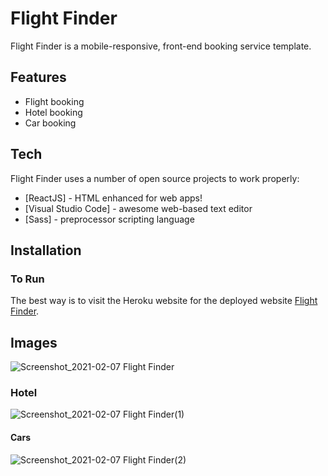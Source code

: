 # Flight Finder



Flight Finder is a  mobile-responsive, front-end booking service template.


## Features

- Flight booking
- Hotel booking
- Car booking


## Tech

Flight Finder uses a number of open source projects to work properly:

- [ReactJS] - HTML enhanced for web apps!
- [Visual Studio Code] - awesome web-based text editor
- [Sass] - preprocessor scripting language


## Installation

### To Run

The best way is to visit the Heroku website for the deployed website  [Flight Finder](https://flight-finder.netlify.app/).

## Images


![Screenshot_2021-02-07 Flight Finder](https://user-images.githubusercontent.com/33573587/107160335-fce1b680-696b-11eb-9114-744c6cca6f0f.png)

### Hotel
![Screenshot_2021-02-07 Flight Finder(1)](https://user-images.githubusercontent.com/33573587/107160627-c6a53680-696d-11eb-8563-7006fc4bb60b.png)

#### Cars
![Screenshot_2021-02-07 Flight Finder(2)](https://user-images.githubusercontent.com/33573587/107160702-3ddaca80-696e-11eb-8efd-f4ec13313e48.png)

